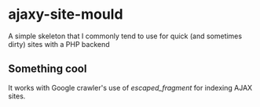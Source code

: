 ajaxy-site-mould
================

A simple skeleton that I commonly tend to use for quick (and sometimes dirty) sites with a PHP backend

Something cool
--------------

It works with Google crawler's use of _escaped_fragment_ for indexing AJAX sites.
